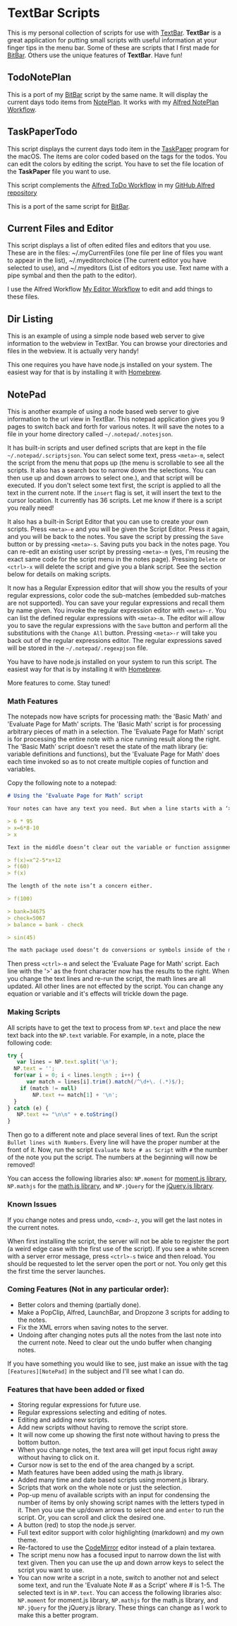 # TextBar Scripts

This is my personal collection of scripts for use with [TextBar](http://richsomerfield.com/apps/textbar/). **TextBar** is a great application for putting small scripts with useful information at your finger tips in the menu bar. Some of these are scripts that I first made for [BitBar](https://getbitbar.com/). Others use the unique features of **TextBar**. Have fun!

## TodoNotePlan

This is a port of my [BitBar](https://getbitbar.com/) script by the same name. It will display the current days todo items from [NotePlan](https://noteplan.co/). It works with my [Alfred NotePlan Workflow](https://github.com/raguay/MyAlfred/blob/master/Alfred%203/NotePlanWorkflow.alfredworkflow).

## TaskPaperTodo

This script displays the current days todo item in the [TaskPaper](https://www.taskpaper.com/) program for the macOS. The items are color coded based on the tags for the todos. You can edit the colors by editing the script. You have to set the file location of the **TaskPaper** file you want to use.

This script complements the [Alfred ToDo Workflow](https://github.com/raguay/MyAlfred/blob/master/Alfred%203/TodoWorkflow.alfredworkflow) in my [GitHub Alfred repository](https://github.com/raguay/MyAlfred)

This is a port of the same script for [BitBar](https://getbitbar.com/).

## Current Files and Editor

This script displays a list of often edited files and editors that you use. These are in the files: ~/.myCurrentFiles (one file per line of files you want to appear in the list), ~/.myeditorchoice (The current editor you have selected to use), and ~/.myeditors (List of editors you use. Text name with a pipe symbal and then the path to the editor).

I use the Alfred Workflow [My Editor Workflow](https://github.com/raguay/MyAlfred/blob/master/Alfred%203/My%20Editor%20Workflow.alfredworkflow) to edit and add things to these files.

## Dir Listing

This is an example of using a simple node based web server to give information to the webview in TextBar. You can browse your directories and files in the webview. It is actually very handy!

This one requires you have have node.js installed on your system. The easiest way for that is by installing it with [Homebrew](http://brew.sh).

## NotePad

This is another example of using a node based web server to give information to the url view in TextBar. This notepad application gives you 9 pages to switch back and forth for various notes. It will save the notes to a file in your home directory called `~/.notepad/.notesjson`. 

It has built-in scripts and user defined scripts that are kept in the file `~/.notepad/.scriptsjson`. You can select some text, press `<meta>-m`, select the script from the menu that pops up (the menu is scrollable to see all the scripts. It also has a search box to narrow down the selections. You can then use up and down arrows to select one.), and that script will be executed. If you don't select some text first, the script is applied to all the text in the current note. If the `insert` flag is set, it will insert the text to the cursor location. It currently has 36 scripts. Let me know if there is a script you really need!

It also has a built-in Script Editor that you can use to create your own scripts. Press `<meta>-e` and you will be given the Script Editor. Press it again, and you will be back to the notes. You save the script by pressing the `Save` button or by pressing `<meta>-s`. Saving puts you back in the notes page. You can re-edit an existing user script by pressing `<meta>-m` (yes, I'm reusing the exact same code for the script menu in the notes page). Pressing `Delete` or `<ctrl>-x` will delete the script and give you a blank script. See the section below for details on making scripts.

It now has a Regular Expression editor that will show you the results of your regular expressions, color code the sub-matches (embedded sub-matches are not supported). You can save your regular expressions and recall them by name given. You invoke the regular expression editor with `<meta>-r`. You can list the defined regular expressions with `<meta>-m`. The editor will allow you to save the regular expressions with the `Save` button and perform all the substitutions with the `Change All` button. Pressing `<meta>-r` will take you back out of the regular expressions editor. The regular expressions saved will be stored in the `~/.notepad/.regexpjson` file.

You have to have node.js installed on your system to run this script. The easiest way for that is by installing it with [Homebrew](http://brew.sh).

More features to come. Stay tuned!

### Math Features

The notepads now have scripts for processing math: the 'Basic Math' and 'Evaluate Page for Math' scripts. The 'Basic Math' script is for processing arbitrary pieces of math in a selection. The 'Evaluate Page for Math' script is for processing the entire note with a nice running result along the right. The 'Basic Math' script doesn't reset the state of the math library (ie: variable definitions and functions), but the 'Evaluate Page for Math' does each time invoked so as to not create multiple copies of function and variables.

Copy the following note to a notepad:

```markdown
# Using the ‘Evaluate Page for Math’ script

Your notes can have any text you need. But when a line starts with a ‘>’, that whole line is processed for math. The line is processed and the answer pushed to the right with a ‘|’ symbol.

> 6 * 95
> x=6*8-10
> x

Text in the middle doesn’t clear out the variable or function assignments before it.

> f(x)=x^2-5*x+12
> f(60)
> f(x)

The length of the note isn’t a concern either.

> f(100)

> bank=34675
> check=5067
> balance = bank - check

> sin(45)

The math package used doesn’t do conversions or symbols inside of the math expressions. The math library used is [mathjs 4.0](http://mathjs.org/).
```

Then press `<ctrl>-m` and select the 'Evaluate Page for Math' script. Each line with the '>' as the front character now has the results to the right. When you change the text lines and re-run the script, the math lines are all updated. All other lines are not effected by the script. You can change any equation or variable and it's effects will trickle down the page.

### Making Scripts

All scripts have to get the text to process from `NP.text` and place the new text back into the `NP.text` variable. For example, in a note, place the following code:

```javascript
try {
   var lines = NP.text.split('\n');
  NP.text = '';
  for(var i = 0; i < lines.length ; i++) {
      var match = lines[i].trim().match(/^\d+\. (.*)$/);
    if (match != null)
        NP.text += match[1] + '\n';
  }
} catch (e) {
   NP.text += "\n\n" + e.toString()
}
```

Then go to a different note and place several lines of text. Run the script `Bullet lines with Numbers`. Every line will have the proper number at the front of it. Now, run the script `Evaluate Note # as Script` with `#` the number of the note you put the script. The numbers at the beginning will now be removed!

You can access the following libraries also: `NP.moment` for [moment.js library](https://momentjs.com/), `NP.mathjs` for the [math.js library](http://mathjs.org/), and `NP.jQuery` for the [jQuery.js library](https://jquery.com/).

### Known Issues

If you change notes and press undo, `<cmd>-z`, you will get the last notes in the current notes.

When first installing the script, the server will not be able to register the port (a weird edge case with the first use of the script). If you see a white screen with a server error message, press `<ctrl>-s` twice and then reload. You should be requested to let the server open the port or not. You only get this the first time the server launches.

### Coming Features (Not in any particular order):

- Better colors and theming (partially done).
- Make a PopClip, Alfred, LaunchBar, and Dropzone 3 scripts for adding to the notes.
- Fix the XML errors when saving notes to the server.
- Undoing after changing notes puts all the notes from the last note into the current note. Need to clear out the undo buffer when changing notes.

If you have something you would like to see, just make an issue with the tag `[Features][NotePad]` in the subject and I'll see what I can do.

### Features that have been added or fixed

- Storing regular expressions for future use.
- Regular expressions selecting and editing of notes.
- Editing and adding new scripts.
- Add new scripts without having to remove the script store.
- It will now come up showing the first note without having to press the bottom button.
- When you change notes, the text area will get input focus right away without having to click on it.
- Cursor now is set to the end of the area changed by a script.
- Math features have been added using the math.js library.
- Added many time and date based scripts using moment.js library.
- Scripts that work on the whole note or just the selection.
- Pop-up menu of available scripts with an input for condensing the number of items by only showing script names with the letters typed in it. Then you use the up/down arrows to select one and `enter` to run the script. Or, you can scroll and click the desired one.
- A button (red) to stop the node.js server.
- Full text editor support with color highlighting (markdown) and my own theme.
- Re-factored to use the [CodeMirror](https://codemirror.net) editor instead of a plain textarea.
- The script menu now has a focused input to narrow down the list with text given. Then you can use the up and down arrow keys to select the script you want to use.
- You can now write a script in a note, switch to another not and select some text, and run the 'Evaluate Note # as a Script' where # is 1-5. The selected text is in `NP.text`. You can access the following libraries also: `NP.moment` for moment.js library, `NP.mathjs` for the math.js library, and `NP.jQuery` for the jQuery.js library. These things can change as I work to make this a better program.
